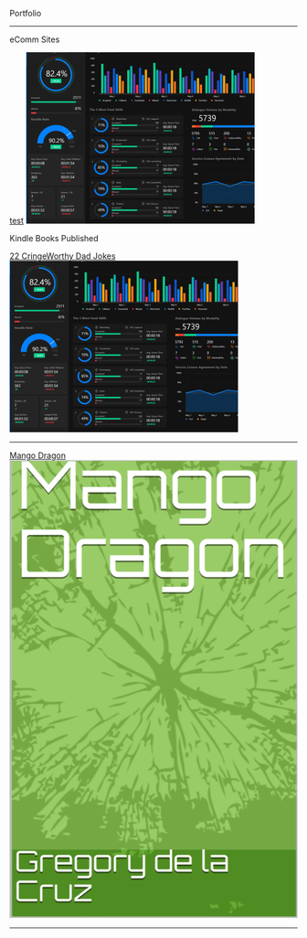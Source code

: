 Portfolio

---

eComm Sites

[test](http://google.com)
<img src="images/dummy_thumbnail.jpg?raw=true"/>





Kindle Books Published 

[22 CringeWorthy Dad Jokes](https://www.amazon.com/dp/B08M3T7LFM)
<img src="images/dummy_thumbnail.jpg?raw=true"/>

---
[Mango Dragon](https://www.amazon.com/dp/B08LVT4CBW)
<img src="images/mangodragon.png?raw=true"/>

---



